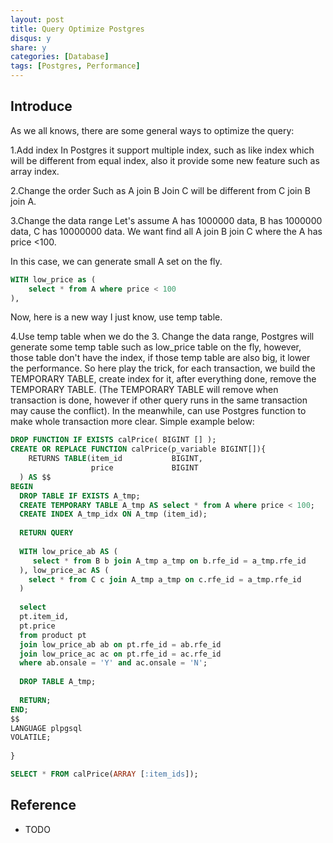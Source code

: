 ```yaml
---
layout: post
title: Query Optimize Postgres
disqus: y
share: y
categories: [Database]
tags: [Postgres, Performance]
---
```


Introduce
----------

As we all knows, there are some general ways to optimize the query:

1.Add index 
In Postgres it support multiple index, such as like index which will be different from equal index, also it provide some new feature such as array index.

2.Change the order
Such as A join B Join C will be different from C join B join A.

3.Change the data range
Let's assume A has 1000000 data, B has 1000000 data, C has 10000000 data. We want find all A join B join C where the A has price <100.

In this case, we can generate small A set on the fly.
~~~sql
WITH low_price as (
    select * from A where price < 100
),
~~~

Now, here is a new way I just know, use temp table.

4.Use temp table
when we do the 3. Change the data range, Postgres will generate some temp table such as low_price table on the fly, however, those table don't have the index, if those temp table are also big, it lower the performance. So here play the trick, for each transaction, we build the TEMPORARY TABLE, create index for it, after everything done, remove the TEMPORARY TABLE. (The TEMPORARY TABLE will remove when transaction is done, however if other query runs in the same transaction may cause the conflict). In the meanwhile, can use Postgres function to make whole transaction more clear. Simple example below:

~~~sql
DROP FUNCTION IF EXISTS calPrice( BIGINT [] );
CREATE OR REPLACE FUNCTION calPrice(p_variable BIGINT[]){
	RETURNS TABLE(item_id           BIGINT, 
				  price             BIGINT
  ) AS $$
BEGIN
  DROP TABLE IF EXISTS A_tmp;	
  CREATE TEMPORARY TABLE A_tmp AS select * from A where price < 100;
  CREATE INDEX A_tmp_idx ON A_tmp (item_id);
  
  RETURN QUERY 
  
  WITH low_price_ab AS (
     select * from B b join A_tmp a_tmp on b.rfe_id = a_tmp.rfe_id
  ), low_price_ac AS (
	select * from C c join A_tmp a_tmp on c.rfe_id = a_tmp.rfe_id
  )
  
  select 
  pt.item_id,
  pt.price
  from product pt
  join low_price_ab ab on pt.rfe_id = ab.rfe_id
  join low_price_ac ac on pt.rfe_id = ac.rfe_id
  where ab.onsale = 'Y' and ac.onsale = 'N';
  
  DROP TABLE A_tmp;
  
  RETURN;
END;
$$
LANGUAGE plpgsql
VOLATILE;
  
}

SELECT * FROM calPrice(ARRAY [:item_ids]);
~~~


Reference
----------
* TODO